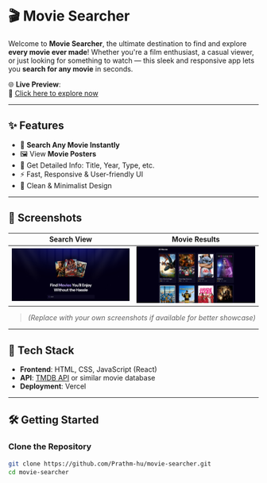 # 🎬 Movie Searcher

Welcome to **Movie Searcher**, the ultimate destination to find and explore **every movie ever made**! Whether you're a film enthusiast, a casual viewer, or just looking for something to watch — this sleek and responsive app lets you **search for any movie** in seconds.

🌐 **Live Preview**:  
🔗 [Click here to explore now](https://movies-searcher-one.vercel.app/)

---

## ✨ Features

- 🔎 **Search Any Movie Instantly**
- 🖼️ View **Movie Posters**
- 📝 Get Detailed Info: Title, Year, Type, etc.
- ⚡ Fast, Responsive & User-friendly UI
- 🌙 Clean & Minimalist Design

---

## 📸 Screenshots

| Search View | Movie Results |
|-------------|----------------|
| ![Search](./src/assets/image.png) | ![Results](./src/assets/image2.png) |

> *(Replace with your own screenshots if available for better showcase)*

---

## 🚀 Tech Stack

- **Frontend**: HTML, CSS, JavaScript (React)
- **API**: [TMDB API](https://www.themoviedb.org/) or similar movie database
- **Deployment**: Vercel

---

## 🛠️ Getting Started

### Clone the Repository

```bash
git clone https://github.com/Prathm-hu/movie-searcher.git
cd movie-searcher
